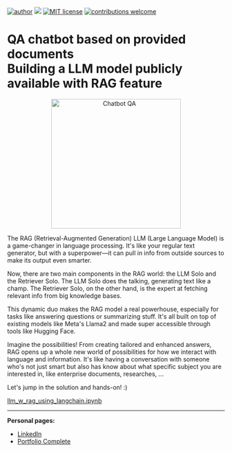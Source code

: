 [![author](https://img.shields.io/badge/author-allansuzuki-red.svg)](https://www.linkedin.com/in/allanysuzuki/) [![](https://img.shields.io/badge/python-3.9-blue.svg)](https://www.python.org/downloads/release/python-365/) [![MIT license](https://img.shields.io/badge/License-MIT-yellow.svg)](http://perso.crans.org/besson/LICENSE.html) [![contributions welcome](https://img.shields.io/badge/contributions-welcome-brightgreen.svg?style=flat)](https://github.com/allansuzuki/LLM_RAG_model/issues)

# QA chatbot based on provided documents <br> Building a LLM model publicly available with RAG feature

<p align="center">
  <img src="https://img.freepik.com/free-vector/dialog-with-chatbot-artificial-intelligence-reply-question-tech-support-instant-messaging-hotline-operator-ai-assistant-client-bot-consultant-isolated-concept-metaphor-illustration_335657-1154.jpg" alt="Chatbot QA"height=300px >
</p>

The RAG (Retrieval-Augmented Generation) LLM (Large Language Model) is a game-changer in language processing. It's like your regular text generator, but with a superpower—it can pull in info from outside sources to make its output even smarter.

Now, there are two main components in the RAG world: the LLM Solo and the Retriever Solo. The LLM Solo does the talking, generating text like a champ. The Retriever Solo, on the other hand, is the expert at fetching relevant info from big knowledge bases.

This dynamic duo makes the RAG model a real powerhouse, especially for tasks like answering questions or summarizing stuff. It's all built on top of existing models like Meta's Llama2 and made super accessible through tools like Hugging Face.

Imagine the possibilities! From creating tailored and enhanced answers, RAG opens up a whole new world of possibilities for how we interact with language and information. It's like having a conversation with someone who's not just smart but also has know about what specific subject you are interested in, like enterprise documents, researches, ...

Let's jump in the solution and hands-on! :)

[llm_w_rag_using_langchain.ipynb](https://github.com/allansuzuki/LLM_RAG_model/blob/main/llm_w_rag_using_langchain.ipynb)

------
**Personal pages:**
* [LinkedIn](https://www.linkedin.com/in/allanysuzuki/)
* [Portfolio Complete](https://github.com/allansuzuki/portfolio)
